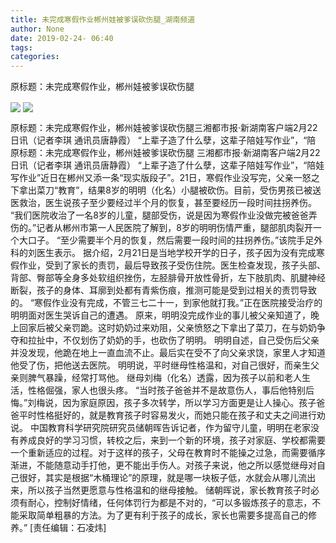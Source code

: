 ```yaml
---
title: 未完成寒假作业郴州娃被爹误砍伤腿_湖南频道
author: None
date: 2019-02-24- 06:40
tags: 
categories: 
---
```

原标题：未完成寒假作业，郴州娃被爹误砍伤腿
<!-- more -->
                
<img align="center" border="0" src="http://p2.ifengimg.com/a/2019_09/1abd8b5f13aa6ac_size65_w640_h480.jpg" />
                
<img align="center" border="0" src="http://p2.ifengimg.com/a/2016/0810/204c433878d5cf9size1_w16_h16.png" />
            
原标题：未完成寒假作业，郴州娃被爹误砍伤腿三湘都市报·新湖南客户端2月22日讯（记者李琪 通讯员唐静霞） “上辈子造了什么孽，这辈子陪娃写作业”，“陪
原标题：未完成寒假作业，郴州娃被爹误砍伤腿
三湘都市报·新湖南客户端2月22日讯（记者李琪 通讯员唐静霞） “上辈子造了什么孽，这辈子陪娃写作业”，“陪娃写作业”近日在郴州又添一条“现实版段子”。21日，寒假作业没写完，父亲一怒之下拿出菜刀“教育”，结果8岁的明明（化名）小腿被砍伤。目前，受伤男孩已被送医救治，医生说孩子至少要经过半个月的恢复，甚至要经历一段时间拄拐养伤。
“我们医院收治了一名8岁的儿童，腿部受伤，说是因为寒假作业没做完被爸爸弄伤的。”记者从郴州市第一人民医院了解到，8岁的明明伤情严重，腿部肌肉裂开一个大口子。
“至少需要半个月的恢复，然后需要一段时间的拄拐养伤。”该院手足外科的刘医生表示。
据介绍，2月21日是当地学校开学的日子，孩子因为没有完成寒假作业，受到了家长的责罚，最后导致孩子受伤住院。医生检查发现，孩子头部、背部、臀部等全身多处软组织挫伤，左胫腓骨开放性骨折，左下肢肌肉、肌腱神经断裂，孩子的身体、耳廓到处都有青紫伤痕，推测可能是受到过相关的责罚导致的。
“寒假作业没有完成，不管三七二十一，到家他就打我。”正在医院接受治疗的明明面对医生哭诉自己的遭遇。
原来，明明没完成作业的事儿被父亲知道了，晚上回家后被父亲罚跪。这时奶奶过来劝阻，父亲愤怒之下拿出了菜刀，在与奶奶争夺和拉扯中，不仅划伤了奶奶的手，也砍伤了明明。
明明自述，自己受伤后父亲并没发现，他跪在地上一直血流不止。最后实在受不了向父亲求饶，家里人才知道他受了伤，把他送去医院。
明明说，平时继母性格温和，对自己很好，而亲生父亲则脾气暴躁，经常打骂他。
继母刘梅（化名）透露，因为孩子以前和老人生活，性格倔强，家人也很头疼。
“当时孩子爸爸并不是故意伤人，事后他特别后悔。”刘梅说，因为家庭原因，孩子多次转学，所以学习方面更是让人操心。孩子爸爸平时性格挺好的，就是教育孩子时容易发火，而她只能在孩子和丈夫之间进行劝说。
中国教育科学研究院研究员储朝晖告诉记者，作为留守儿童，明明在老家没有养成良好的学习习惯，转校之后，来到一个新的环境，孩子对家庭、学校都需要一个重新适应的过程。对于这样的孩子，父母在教育时不能操之过急，而需要循序渐进，不能随意动手打他，更不能出手伤人。对孩子来说，他之所以感觉继母对自己很好，其实是根据“木桶理论”的原理，就是哪一块板子低，水就会从哪儿流出来，所以孩子当然更愿意与性格温和的继母接触。
储朝晖说，家长教育孩子时必须有耐心，控制好情绪，任何体罚行为都是不对的，“可以多锻炼孩子的意志，不能采取简单粗暴的方法。为了更有利于孩子的成长，家长也需要多提高自己的修养。”
[责任编辑：石凌炜]
            
